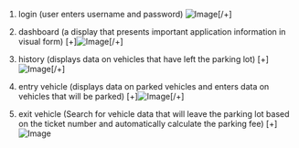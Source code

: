 1. login (user enters username and password)
![Image](https://github.com/user-attachments/assets/cbdf0095-5bb1-425a-9134-3c1833d5ed56)[/+]

2. dashboard (a display that presents important application information in visual form)
[+]![Image](https://github.com/user-attachments/assets/7d47e8d6-2fef-49b7-8f11-eee26d701f00)[/+]

3. history (displays data on vehicles that have left the parking lot)
[+]![Image](https://github.com/user-attachments/assets/402205ec-9faa-4790-b471-224e260f6a7b)[/+]

4. entry vehicle (displays data on parked vehicles and enters data on vehicles that will be parked)
[+]![Image](https://github.com/user-attachments/assets/9555a921-60c7-4ad2-ab16-ad86cc25888f)[/+]

5. exit vehicle (Search for vehicle data that will leave the parking lot based on the ticket number and automatically calculate the parking fee)
[+]![Image](https://github.com/user-attachments/assets/2ddfbfc1-68f1-4d59-8c3d-1d3a6b9c01d3)

